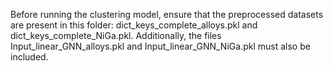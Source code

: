 Before running the clustering model, ensure that the preprocessed datasets are present in this folder: dict_keys_complete_alloys.pkl and dict_keys_complete_NiGa.pkl. Additionally, the files Input_linear_GNN_alloys.pkl and Input_linear_GNN_NiGa.pkl must also be included.